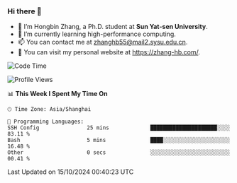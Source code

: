 ### Hi there 👋

- 🔭 I’m Hongbin Zhang, a Ph.D. student at **Sun Yat-sen University**.
- 🌱 I’m currently learning high-performance computing.
- 📫 You can contact me at zhanghb55@mail2.sysu.edu.cn.
- 👀 You can visit my personal website at https://zhang-hb.com/.

<!--START_SECTION:waka-->
![Code Time](http://img.shields.io/badge/Code%20Time-348%20hrs%2016%20mins-blue)

![Profile Views](http://img.shields.io/badge/Profile%20Views-0-blue)

📊 **This Week I Spent My Time On** 

```text
🕑︎ Time Zone: Asia/Shanghai

💬 Programming Languages: 
SSH Config               25 mins             █████████████████████░░░░   83.11 % 
Bash                     5 mins              ████░░░░░░░░░░░░░░░░░░░░░   16.48 % 
Other                    0 secs              ░░░░░░░░░░░░░░░░░░░░░░░░░   00.41 % 
```


 Last Updated on 15/10/2024 00:40:23 UTC
<!--END_SECTION:waka-->
